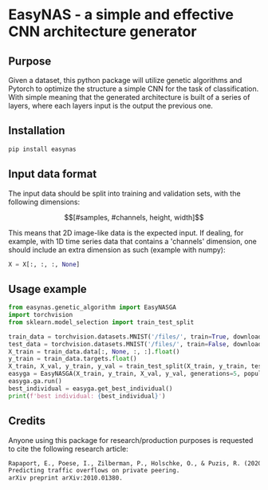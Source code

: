# EasyNAS - a simple and effective CNN architecture generator

## Purpose
Given a dataset, this python package will utilize genetic algorithms and Pytorch to optimize the structure a simple CNN for the task of classification. With simple meaning that the generated architecture is built of a series of layers, where each layers input is the output the previous one. 

## Installation
```python
pip install easynas
```

## Input data format
The input data should be split into training and validation sets, with the following dimensions:  
```math
[#samples, #channels, height, width]
```
This means that 2D image-like data is the expected input. If dealing, for example, with 1D time series data that contains a 'channels' dimension, one should include an extra dimension as such (example with numpy):  
```python
X = X[:, :, :, None]
```

## Usage example
```python
from easynas.genetic_algorithm import EasyNASGA
import torchvision
from sklearn.model_selection import train_test_split

train_data = torchvision.datasets.MNIST('/files/', train=True, download=True)
test_data = torchvision.datasets.MNIST('/files/', train=False, download=True)
X_train = train_data.data[:, None, :, :].float()
y_train = train_data.targets.float()
X_train, X_val, y_train, y_val = train_test_split(X_train, y_train, test_size=0.2, random_state=42)
easyga = EasyNASGA(X_train, y_train, X_val, y_val, generations=5, population_size=10, max_epochs=1, weight_inheritance=True)
easyga.ga.run()
best_individual = easyga.get_best_individual()
print(f'best individual: {best_individual}')
```

## Credits
Anyone using this package for research/production purposes is requested to cite the following research article:
```markdown
Rapaport, E., Poese, I., Zilberman, P., Holschke, O., & Puzis, R. (2020).
Predicting traffic overflows on private peering.
arXiv preprint arXiv:2010.01380.
```
